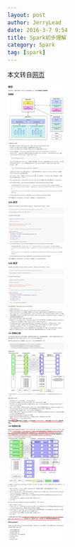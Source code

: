 ```yaml
---
layout: post
author: JerryLead
date: 2016-3-7 9:54
title: Spark初步理解
category: Spark
tag: [spark]
---
```


本文转自[网页](https://github.com/JerryLead/SparkInternals/blob/master/markdown/1-Overview.md)

<!-- more -->

![Spark Overview](/public/img/spark/spark_overview.png)
